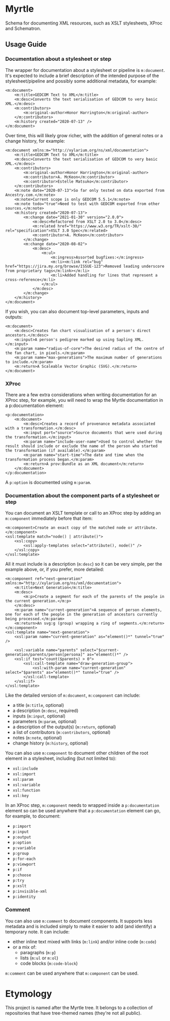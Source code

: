# Myrtle
Schema for documenting XML resources, such as XSLT stylesheets, XProc and Schematron.

## Usage Guide

### Documentation about a stylesheet or step 

The wrapper for documentation about a stylesheet or pipeline is `m:document`.  It's expected to include a brief description of the intended purpose of the stylesheet/pipeline and possibly some additional metadata, for example:

```
<m:document>
    <m:title>GEDCOM Text to XML</m:title>
    <m:desc>Converts the text serialisation of GEDCOM to very basic XML.</m:desc>
    <m:contributors>
    	<m:original-author>Honor Harrington</m:original-author>
    </m:contributors>
    <m:history created="2020-07-13" />
</m:document>
```  
Over time, this will likely grow richer, with the addition of general notes or a change history, for example:

```
<m:document xmlns:m="http://xylarium.org/ns/xml/documentation">
	<m:title>GEDCOM Text to XML</m:title>
	<m:desc>Converts the text serialisation of GEDCOM to very basic XML.</m:desc>
	<m:contributors>
		<m:original-author>Honor Harrington</m:original-author>
		<m:contributor>A. McKeon</m:contributor>
		<m:contributor>Estelle Matsuko</m:contributor>
	</m:contributors>
	<m:note date="2020-07-13">So far only tested on data exported from Ancestry.com.</m:note>
	<m:note>Current scope is only GEDCOM 5.5.1</m:note>	
	<m:note todo="true">Need to test with GEDCOM exported from other sources.</m:note>
	<m:history created="2020-07-13">
		<m:change date="2021-01-30" version="2.0.0">
			<m:desc>Refactored from XSLT 2.0 to 3.0</m:desc>
			<m:related href="https://www.w3.org/TR/xslt-30/" rel="specification">XSLT 3.0 Spec</m:related>
			<m:contributor>A. McKeon</m:contributor>
		</m:change>
		<m:change date="2020-08-02">
			<m:desc>
				<m:ul>
					<m:ingress>Assorted bugfixes:</m:ingress>
					<m:li><m:link rel="bug" href="https://jira.my.org/browse/ISSUE-123">Removed leading underscore from proprietary tags</m:link></m:li>
					<m:li>Added handling for lines that represent a cross-reference</m:li>
				</m:ul>
			</m:desc>
		</m:change>
	</m:history>
</m:document>
``` 

If you wish, you can also document top-level parameters, inputs and outputs:

```
<m:document>
	<m:desc>Creates fan chart visualisation of a person's direct ancestors.</m:desc>
	<m:input>A person's pedigree marked up using Sapling XML.</m:input>
	<m:param name="radius-of-core">The desired radius of the centre of the fan chart, in pixels.</m:param>
	<m:param name="max-generations">The maximum number of generations to include.</m:param>
	<m:return>A Scaleable Vector Graphic (SVG).</m:return> 
</m:document>
```

### XProc

There are a few extra considerations when writing documentation for an XProc step, for example, you will need to wrap the Myrtle documentation in a p:documentation element:

```
<p:documentation>
	<m:document>
		<m:desc>Creates a record of provenance metadata associated with a transformation.</m:desc>
		<m:input port="source">Source documents that were used during the transformation.</m:input>
		<m:param name="include-user-name">Used to control whether the result should include or exclude the name of the person who started the transformation (if available).</m:param>
		<m:param name="start-time">The date and time when the transformation process began.</m:param>
		<m:return>A prov:Bundle as an XML document</m:return> 
	</m:document>
</p:documentation>
```

A `p:option` is documented using `m:param`.

### Documentation about the component parts of a stylesheet or step

You can document an XSLT template or call to an XProc step by adding an `m:component` immediately before that item:
```
<m:component>Create an exact copy of the matched node or attribute.</m:component>
<xsl:template match="node() | attribute()">
	<xsl:copy>
		<xsl:apply-templates select="attribute(), node()" />
	</xsl:copy>
</xsl:template>
```
All it must include is a description (`m:desc`) so it can be very simple, per the example above, or, if you prefer, more detailed:
```
<m:component ref="next-generation" xmlns:m="http://xylarium.org/ns/xml/documentation">
	<m:title>Next Generation</m:title>
	<m:desc>
		<m:p>Create a segment for each of the parents of the people in the current generation.</m:p>
	</m:desc>
	<m:param name="current-generation">A sequence of person elements, one for each of the people in the generation of ancestors currently being processed.</m:param>
	<m:return>An svg:g (group) wrapping a ring of segments.</m:return>
</m:component>
<xsl:template name="next-generation">
	<xsl:param name="current-generation" as="element()*" tunnel="true" />
	
	<xsl:variable name="parents" select="$current-generation/parents/person[persona]" as="element()*" />
	<xsl:if test="count($parents) > 0">
		<xsl:call-template name="draw-generation-group">
			<xsl:with-param name="current-generation" select="$parents" as="element()*" tunnel="true" />
		</xsl:call-template>
	</xsl:if>
</xsl:template>
```
Like the detailed version of `m:document`, `m:component` can include:
* a title (`m:title`, optional)
* a description (`m:desc`, required)
* inputs (`m:input`, optional)
* parameters (`m:param`, optional)
* a description of the output(s) (`m:return`, optional)
* a list of contributors (`m:contributors`, optional)
* notes (`m:note`, optional)
* change history (`m:history`, optional)

You can also use `m:component` to document other children of the root element in a stylesheet, including (but not limited to):

* `xsl:include`
* `xsl:import`
* `xsl:param`
* `xsl:variable`
* `xsl:function`
* `xsl:key`

In an XProc step, `m:component` needs to wrapped inside a `p:documentation` element so can be used anywhere that a `p:documentation` element can go, for example, to document: 
* `p:import`
* `p:input`
* `p:output`
* `p:option`
* `p:variable`
* `p:group`
* `p:for-each`
* `p:viewport`
* `p:if`
* `p:choose`
* `p:try`
* `p:xslt`
* `p:invisible-xml`
* `p:identity`    

###  Comment

You can also use `m:comment` to document components.  It supports less metadata and is included simply to make it easier to add (and identify) a temporary note.  It can include:

  * either inline text mixed with links (`m:link`) and/or inline code (`m:code`)
  * or a mix of:
      * paragraphs (`m:p`)
      * lists (`m:ul` or `m:ol`)
      * code blocks (`m:code-block`) 

`m:comment` can be used anywhere that `m:component` can be used.

# Etymology
This project is named after the Myrtle tree.  It belongs to a collection of repositories that have tree-themed names (they're not all public).
